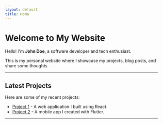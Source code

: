 ```yaml
---
layout: default
title: Home
---
```


# Welcome to My Website

Hello! I'm **John Doe**, a software developer and tech enthusiast.

This is my personal website where I showcase my projects, blog posts, and share some thoughts.

---

## Latest Projects

Here are some of my recent projects:

- [Project 1](projects.md#project-1) - A web application I built using React.
- [Project 2](projects.md#project-2) - A mobile app I created with Flutter.

---

<script src="{{ '/assets/js/theme-mode-toggle.js.js' | relative_url }}"></script>
